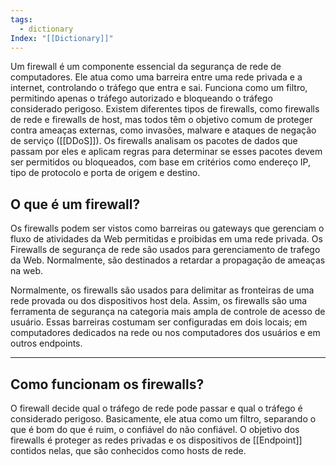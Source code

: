 ```yaml
---
tags:
  - dictionary
Index: "[[Dictionary]]"
---
```


Um firewall é um componente essencial da segurança de rede de computadores. Ele atua como uma barreira entre uma rede privada e a internet, controlando o tráfego que entra e sai. Funciona como um filtro, permitindo apenas o tráfego autorizado e bloqueando o tráfego considerado perigoso. Existem diferentes tipos de firewalls, como firewalls de rede e firewalls de host, mas todos têm o objetivo comum de proteger contra ameaças externas, como invasões, malware e ataques de negação de serviço ([[DDoS]]). Os firewalls analisam os pacotes de dados que passam por eles e aplicam regras para determinar se esses pacotes devem ser permitidos ou bloqueados, com base em critérios como endereço IP, tipo de protocolo e porta de origem e destino.

## O que é um firewall?

Os firewalls podem ser vistos como barreiras ou gateways que gerenciam o fluxo de atividades da Web permitidas e proibidas em uma rede privada. Os Firewalls de segurança de rede são usados para gerenciamento de trafego da Web. Normalmente, são destinados a retardar a propagação de ameaças na web.

Normalmente, os firewalls são usados para delimitar as fronteiras de uma rede provada ou dos dispositivos host dela. Assim, os firewalls são uma ferramenta de segurança na categoria mais ampla de controle de acesso de usuário. Essas barreiras costumam ser configuradas em dois locais; em computadores dedicados na rede ou nos computadores dos usuários e em outros endpoints.

---
## Como funcionam os firewalls?

O firewall decide qual o tráfego de rede pode passar e qual o tráfego é considerado perigoso. Basicamente, ele atua como um filtro, separando o que é bom do que é ruim, o confiável do não confiável.
O objetivo dos firewalls é proteger as redes privadas e os dispositivos de [[Endpoint]] contidos nelas, que são conhecidos como hosts de rede.